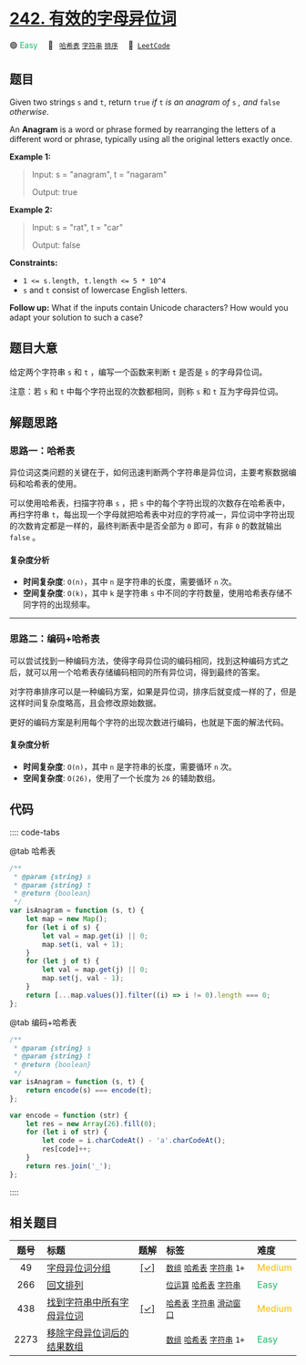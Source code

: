 # [242. 有效的字母异位词](https://leetcode.com/problems/valid-anagram)

🟢 <font color=#15bd66>Easy</font>&emsp; 🔖&ensp; [`哈希表`](/outline/tag/hash-table.md) [`字符串`](/outline/tag/string.md) [`排序`](/outline/tag/sorting.md)&emsp; 🔗&ensp;[`LeetCode`](https://leetcode.com/problems/valid-anagram)

## 题目

Given two strings `s` and `t`, return `true` _if_ `t` _is an anagram of_ `s`
_, and_ `false` _otherwise_.

An **Anagram** is a word or phrase formed by rearranging the letters of a
different word or phrase, typically using all the original letters exactly
once.

**Example 1:**

> Input: s = "anagram", t = "nagaram"
>
> Output: true

**Example 2:**

> Input: s = "rat", t = "car"
>
> Output: false

**Constraints:**

- `1 <= s.length, t.length <= 5 * 10^4`
- `s` and `t` consist of lowercase English letters.

**Follow up:** What if the inputs contain Unicode characters? How would you
adapt your solution to such a case?

## 题目大意

给定两个字符串 `s` 和 `t` ，编写一个函数来判断 `t` 是否是 `s` 的字母异位词。

注意：若 `s` 和 `t` 中每个字符出现的次数都相同，则称 `s` 和 `t` 互为字母异位词。

## 解题思路

### 思路一：哈希表

异位词这类问题的关键在于，如何迅速判断两个字符串是异位词，主要考察数据编码和哈希表的使用。

可以使用哈希表，扫描字符串 `s` ，把 `s` 中的每个字符出现的次数存在哈希表中，再扫字符串 `t`，每出现一个字母就把哈希表中对应的字符减一，异位词中字符出现的次数肯定都是一样的，最终判断表中是否全部为 `0` 即可，有非 `0` 的数就输出 `false` 。

#### 复杂度分析

- **时间复杂度**: `O(n)`，其中 `n` 是字符串的长度，需要循环 `n` 次。
- **空间复杂度**: `O(k)`，其中 `k` 是字符串 `s` 中不同的字符数量，使用哈希表存储不同字符的出现频率。

---

### 思路二：编码+哈希表

可以尝试找到一种编码方法，使得字母异位词的编码相同，找到这种编码方式之后，就可以用一个哈希表存储编码相同的所有异位词，得到最终的答案。

对字符串排序可以是一种编码方案，如果是异位词，排序后就变成一样的了，但是这样时间复杂度略高，且会修改原始数据。

更好的编码方案是利用每个字符的出现次数进行编码，也就是下面的解法代码。

#### 复杂度分析

- **时间复杂度**: `O(n)`，其中 `n` 是字符串的长度，需要循环 `n` 次。
- **空间复杂度**: `O(26)`，使用了一个长度为 `26` 的辅助数组。

## 代码

:::: code-tabs

@tab 哈希表

```javascript
/**
 * @param {string} s
 * @param {string} t
 * @return {boolean}
 */
var isAnagram = function (s, t) {
	let map = new Map();
	for (let i of s) {
		let val = map.get(i) || 0;
		map.set(i, val + 1);
	}
	for (let j of t) {
		let val = map.get(j) || 0;
		map.set(j, val - 1);
	}
	return [...map.values()].filter((i) => i != 0).length === 0;
};
```

@tab 编码+哈希表

```javascript
/**
 * @param {string} s
 * @param {string} t
 * @return {boolean}
 */
var isAnagram = function (s, t) {
	return encode(s) === encode(t);
};

var encode = function (str) {
	let res = new Array(26).fill(0);
	for (let i of str) {
		let code = i.charCodeAt() - 'a'.charCodeAt();
		res[code]++;
	}
	return res.join('_');
};
```

::::

## 相关题目

<!-- prettier-ignore -->
| 题号 | 标题 | 题解 | 标签 | 难度 |
| :------: | :------ | :------: | :------ | :------ |
| 49 | [字母异位词分组](https://leetcode.com/problems/group-anagrams) | [[✓]](/problem/0049) |  [`数组`](/outline/tag/array.md) [`哈希表`](/outline/tag/hash-table.md) [`字符串`](/outline/tag/string.md) `1+` | <font color=#ffb800>Medium</font> |
| 266 | [回文排列](https://leetcode.com/problems/palindrome-permutation) |  |  [`位运算`](/outline/tag/bit-manipulation.md) [`哈希表`](/outline/tag/hash-table.md) [`字符串`](/outline/tag/string.md) | <font color=#15bd66>Easy</font> |
| 438 | [找到字符串中所有字母异位词](https://leetcode.com/problems/find-all-anagrams-in-a-string) | [[✓]](/problem/0438) |  [`哈希表`](/outline/tag/hash-table.md) [`字符串`](/outline/tag/string.md) [`滑动窗口`](/outline/tag/sliding-window.md) | <font color=#ffb800>Medium</font> |
| 2273 | [移除字母异位词后的结果数组](https://leetcode.com/problems/find-resultant-array-after-removing-anagrams) |  |  [`数组`](/outline/tag/array.md) [`哈希表`](/outline/tag/hash-table.md) [`字符串`](/outline/tag/string.md) `1+` | <font color=#15bd66>Easy</font> |

<style>
.blue {
    background-color: #096dd9;
    padding: 0.25rem 0.5rem;
    margin: 0;
    font-size: 0.85em;
    border-radius: 3px;
    color: white;
    font-weight: 500;
}
table th:first-of-type { width: 10%; }
table th:nth-of-type(2) { width: 35%; }
table th:nth-of-type(3) { width: 10%; }
table th:nth-of-type(4) { width: 35%; }
table th:nth-of-type(5) { width: 10%; }
</style>
